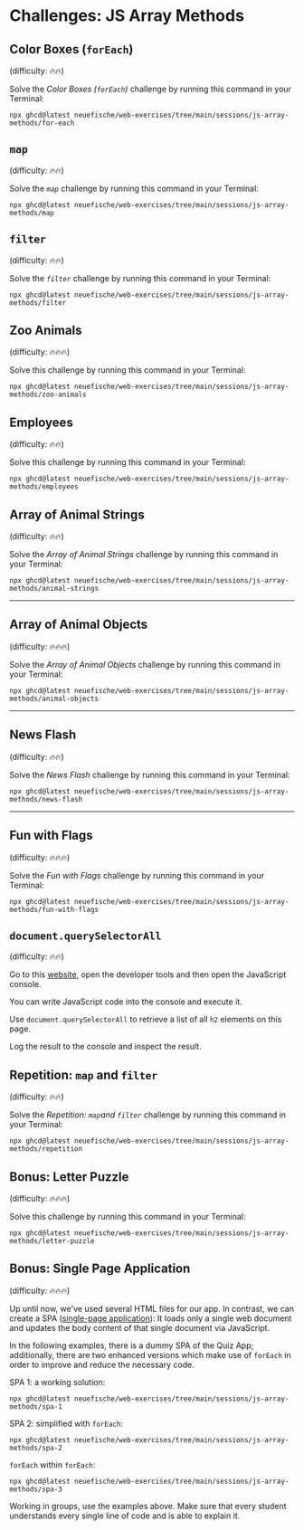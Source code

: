 # Challenges: JS Array Methods

## Color Boxes (`forEach`)

(difficulty: 🔥🔥)

Solve the _Color Boxes (`forEach`)_ challenge by running this command in your Terminal:

```
npx ghcd@latest neuefische/web-exercises/tree/main/sessions/js-array-methods/for-each
```

## `map`

(difficulty: 🔥🔥)

Solve the _`map`_ challenge by running this command in your Terminal:

```
npx ghcd@latest neuefische/web-exercises/tree/main/sessions/js-array-methods/map
```

## `filter`

(difficulty: 🔥🔥)

Solve the _`filter`_ challenge by running this command in your Terminal:

```
npx ghcd@latest neuefische/web-exercises/tree/main/sessions/js-array-methods/filter
```

## Zoo Animals

(difficulty: 🔥🔥🔥)

Solve this challenge by running this command in your Terminal:

```
npx ghcd@latest neuefische/web-exercises/tree/main/sessions/js-array-methods/zoo-animals
```

## Employees

(difficulty: 🔥🔥)

Solve this challenge by running this command in your Terminal:

```
npx ghcd@latest neuefische/web-exercises/tree/main/sessions/js-array-methods/employees
```

## Array of Animal Strings

(difficulty: 🔥🔥)

Solve the _Array of Animal Strings_ challenge by running this command in your Terminal:

```
npx ghcd@latest neuefische/web-exercises/tree/main/sessions/js-array-methods/animal-strings
```

---

## Array of Animal Objects

(difficulty: 🔥🔥🔥)

Solve the _Array of Animal Objects_ challenge by running this command in your Terminal:

```
npx ghcd@latest neuefische/web-exercises/tree/main/sessions/js-array-methods/animal-objects
```

---

## News Flash

(difficulty: 🔥🔥)

Solve the _News Flash_ challenge by running this command in your Terminal:

```
npx ghcd@latest neuefische/web-exercises/tree/main/sessions/js-array-methods/news-flash
```

---

## Fun with Flags

(difficulty: 🔥🔥🔥)

Solve the _Fun with Flags_ challenge by running this command in your Terminal:

```
npx ghcd@latest neuefische/web-exercises/tree/main/sessions/js-array-methods/fun-with-flags
```

## `document.querySelectorAll`

(difficulty: 🔥🔥)

Go to this [website](https://developer.mozilla.org/en-US/docs/Web/API/Document/querySelectorAll),
open the developer tools and then open the JavaScript console.

You can write JavaScript code into the console and execute it.

Use `document.querySelectorAll` to retrieve a list of all `h2` elements on this page.

Log the result to the console and inspect the result.

## Repetition: `map` and `filter`

(difficulty: 🔥🔥)

Solve the _Repetition: `map`and `filter`_ challenge by running this command in your Terminal:

```
npx ghcd@latest neuefische/web-exercises/tree/main/sessions/js-array-methods/repetition
```

## Bonus: Letter Puzzle

(difficulty: 🔥🔥🔥)

Solve this challenge by running this command in your Terminal:

```
npx ghcd@latest neuefische/web-exercises/tree/main/sessions/js-array-methods/letter-puzzle
```

## Bonus: Single Page Application

(difficulty: 🔥🔥🔥)

Up until now, we've used several HTML files for our app. In contrast, we can create a SPA
([single-page application](https://developer.mozilla.org/en-US/docs/Glossary/SPA)): It loads only a
single web document and updates the body content of that single document via JavaScript.

In the following examples, there is a dummy SPA of the Quiz App; additionally, there are two
enhanced versions which make use of `forEach` in order to improve and reduce the necessary code.

SPA 1: a working solution:

```
npx ghcd@latest neuefische/web-exercises/tree/main/sessions/js-array-methods/spa-1
```

SPA 2: simplified with `forEach`:

```
npx ghcd@latest neuefische/web-exercises/tree/main/sessions/js-array-methods/spa-2
```

`forEach` within `forEach`:

```
npx ghcd@latest neuefische/web-exercises/tree/main/sessions/js-array-methods/spa-3
```

Working in groups, use the examples above. Make sure that every student understands every
single line of code and is able to explain it.
